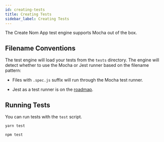 ```yaml
---
id: creating-tests
title: Creating Tests
sidebar_label: Creating Tests
---
```


The Create Nom App test engine supports Mocha out of the box.

## Filename Conventions

The test engine will load your tests from the `tests` directory. The engine will
detect whether to use the Mocha or Jest runner based on the filename pattern:

* Files with `.spec.js` suffix will run through the Mocha test runner.

* Jest as a test runner is on the [roadmap](https://github.com/create-nom-app/create-nom-app/issues/3).

## Running Tests

You can run tests with the `test` script.

<!--DOCUSAURUS_CODE_TABS-->
<!--yarn-->
```sh
yarn test
```

<!--npm-->
```sh
npm test
```
<!--END_DOCUSAURUS_CODE_TABS-->
